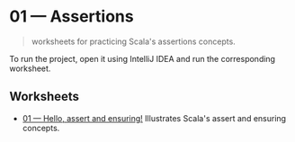 # 01 &mdash; Assertions
> worksheets for practicing Scala's assertions concepts.

To run the project, open it using IntelliJ IDEA and run the corresponding worksheet.

## Worksheets
+ [01 &mdash; Hello, assert and ensuring!](./01-hello-assert-ensuring.sc)
Illustrates Scala's assert and ensuring concepts.


